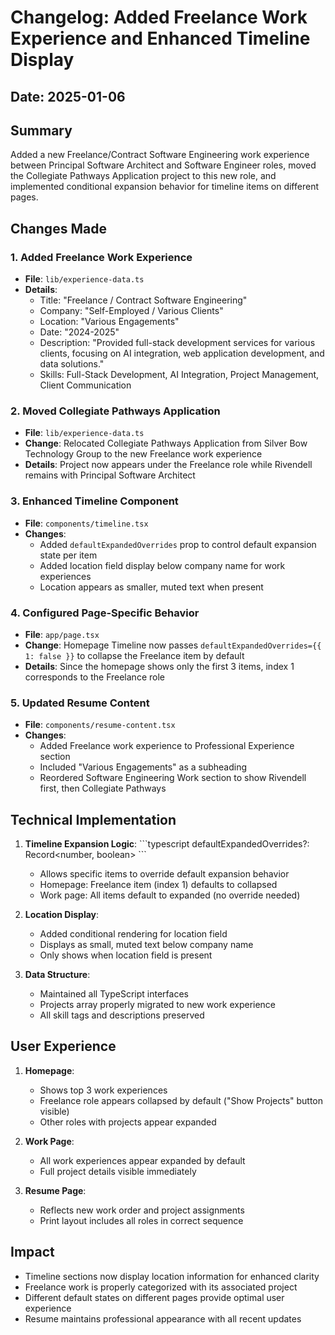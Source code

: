 # Changelog: Added Freelance Work Experience and Enhanced Timeline Display

## Date: 2025-01-06

## Summary
Added a new Freelance/Contract Software Engineering work experience between Principal Software Architect and Software Engineer roles, moved the Collegiate Pathways Application project to this new role, and implemented conditional expansion behavior for timeline items on different pages.

## Changes Made

### 1. Added Freelance Work Experience
- **File**: `lib/experience-data.ts`
- **Details**: 
  - Title: "Freelance / Contract Software Engineering"
  - Company: "Self-Employed / Various Clients"
  - Location: "Various Engagements"
  - Date: "2024-2025"
  - Description: "Provided full-stack development services for various clients, focusing on AI integration, web application development, and data solutions."
  - Skills: Full-Stack Development, AI Integration, Project Management, Client Communication

### 2. Moved Collegiate Pathways Application
- **File**: `lib/experience-data.ts`
- **Change**: Relocated Collegiate Pathways Application from Silver Bow Technology Group to the new Freelance work experience
- **Details**: Project now appears under the Freelance role while Rivendell remains with Principal Software Architect

### 3. Enhanced Timeline Component
- **File**: `components/timeline.tsx`
- **Changes**:
  - Added `defaultExpandedOverrides` prop to control default expansion state per item
  - Added location field display below company name for work experiences
  - Location appears as smaller, muted text when present

### 4. Configured Page-Specific Behavior
- **File**: `app/page.tsx`
- **Change**: Homepage Timeline now passes `defaultExpandedOverrides={{ 1: false }}` to collapse the Freelance item by default
- **Details**: Since the homepage shows only the first 3 items, index 1 corresponds to the Freelance role

### 5. Updated Resume Content
- **File**: `components/resume-content.tsx`
- **Changes**:
  - Added Freelance work experience to Professional Experience section
  - Included "Various Engagements" as a subheading
  - Reordered Software Engineering Work section to show Rivendell first, then Collegiate Pathways

## Technical Implementation

1. **Timeline Expansion Logic**:
   \`\`\`typescript
   defaultExpandedOverrides?: Record<number, boolean>
   \`\`\`
   - Allows specific items to override default expansion behavior
   - Homepage: Freelance item (index 1) defaults to collapsed
   - Work page: All items default to expanded (no override needed)

2. **Location Display**:
   - Added conditional rendering for location field
   - Displays as small, muted text below company name
   - Only shows when location field is present

3. **Data Structure**:
   - Maintained all TypeScript interfaces
   - Projects array properly migrated to new work experience
   - All skill tags and descriptions preserved

## User Experience

1. **Homepage**: 
   - Shows top 3 work experiences
   - Freelance role appears collapsed by default ("Show Projects" button visible)
   - Other roles with projects appear expanded

2. **Work Page**:
   - All work experiences appear expanded by default
   - Full project details visible immediately

3. **Resume Page**:
   - Reflects new work order and project assignments
   - Print layout includes all roles in correct sequence

## Impact
- Timeline sections now display location information for enhanced clarity
- Freelance work is properly categorized with its associated project
- Different default states on different pages provide optimal user experience
- Resume maintains professional appearance with all recent updates
